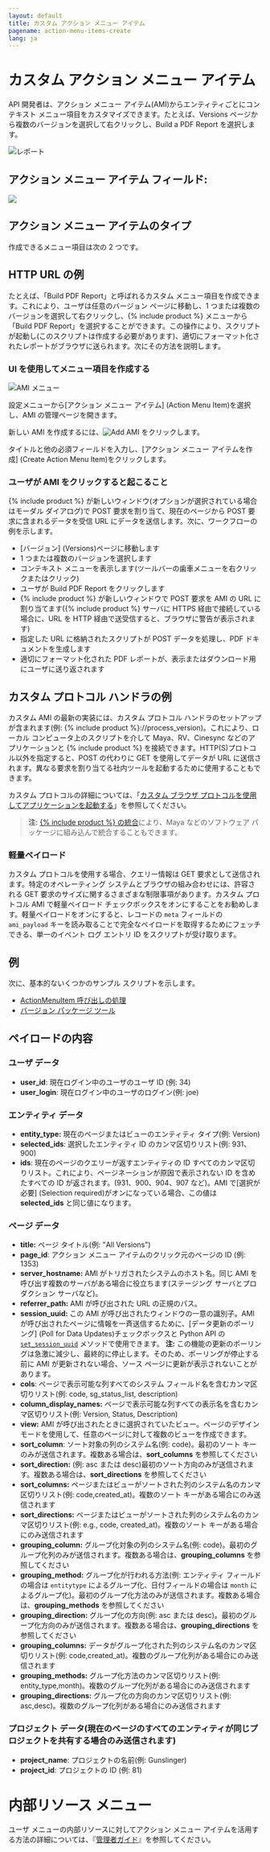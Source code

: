 ```yaml
---
layout: default
title: カスタム アクション メニュー アイテム
pagename: action-menu-items-create
lang: ja
---
```


# カスタム アクション メニュー アイテム

API 開発者は、アクション メニュー アイテム(AMI)からエンティティごとにコンテキスト メニュー項目をカスタマイズできます。たとえば、Versions ページから複数のバージョンを選択して右クリックし、Build a PDF Report を選択します。

![レポート](/images/dv-custom-amis-01-report-01.png)

## アクション メニュー アイテム フィールド:

<img style="max-width:100%" src="//cdn.thinglink.me/api/image/1013853495020748801/1024/10/scaletowidth#tl-1013853495020748801;" class="alwaysThinglink"/><script async charset="utf-8" src="//cdn.thinglink.me/jse/embed.js"></script>

## アクション メニュー アイテムのタイプ

作成できるメニュー項目は次の 2 つです。

## HTTP URL の例

たとえば、「Build PDF Report」と呼ばれるカスタム メニュー項目を作成できます。これにより、ユーザは任意のバージョン ページに移動し、1 つまたは複数のバージョンを選択して右クリックし、{% include product %} メニューから「Build PDF Report」を選択することができます。この操作により、スクリプトが起動し(このスクリプトは作成する必要があります)、適切にフォーマット化されたレポートがブラウザに送られます。次にその方法を説明します。

### UI を使用してメニュー項目を作成する

![AMI メニュー](./images/dv-custom-amis-04-ami-menu-03.png)


設定メニューから[アクション メニュー アイテム] (Action Menu Item)を選択し、AMI の管理ページを開きます。

新しい AMI を作成するには、![Add AMI](./images/dv-custom-amis-05-add-ami-04.png) をクリックします。

タイトルと他の必須フィールドを入力し、[アクション メニュー アイテムを作成] (Create Action Menu Item)をクリックします。

### ユーザが AMI をクリックすると起こること

{% include product %} が新しいウィンドウ(オプションが選択されている場合はモーダル ダイアログ)で POST 要求を割り当て、現在のページから POST 要求に含まれるデータを受信 URL にデータを送信します。次に、ワークフローの例を示します。

* [バージョン] (Versions)ページに移動します
* 1 つまたは複数のバージョンを選択します
* コンテキスト メニューを表示します(ツールバーの歯車メニューを右クリックまたはクリック)
* ユーザが Build PDF Report をクリックします
* {% include product %} が新しいウィンドウで POST 要求を AMI の URL に割り当てます({% include product %} サーバに HTTPS 経由で接続している場合に、URL を HTTP 経由で送受信すると、ブラウザに警告が表示されます)
* 指定した URL に格納されたスクリプトが POST データを処理し、PDF ドキュメントを生成します
* 適切にフォーマット化された PDF レポートが、表示またはダウンロード用にユーザに送り返されます

## カスタム プロトコル ハンドラの例

カスタム AMI の最新の実装には、カスタム プロトコル ハンドラのセットアップが含まれます(例: {% include product %}://process_version)。これにより、ローカル コンピュータ上のスクリプトを介して Maya、RV、Cinesync などのアプリケーションと {% include product %} を接続できます。HTTP(S)プロトコル以外を指定すると、POST の代わりに GET を使用してデータが URL に送信されます。異なる要求を割り当てる社内ツールを起動するために使用することもできます。

カスタム プロトコルの詳細については、「[カスタム ブラウザ プロトコルを使用してアプリケーションを起動する](https://developer.shotgridsoftware.com/ja/67695b40/)」を参照してください。

> **注:** [{% include product %} の統合](https://developer.shotgridsoftware.com/ja/d587be80/)により、Maya などのソフトウェア パッケージに組み込んで統合することもできます。
### 軽量ペイロード

カスタム プロトコルを使用する場合、クエリー情報は GET 要求として送信されます。特定のオペレーティング システムとブラウザの組み合わせには、許容される GET 要求のサイズに関するさまざまな制限事項があります。カスタム プロトコル AMI で軽量ペイロード チェックボックスをオンにすることをお勧めします。軽量ペイロードをオンにすると、レコードの `meta` フィールドの `ami_payload` キーを読み取ることで完全なペイロードを取得するためにフェッチできる、単一のイベント ログ エントリ ID をスクリプトが受け取ります。

## 例

次に、基本的ないくつかのサンプル スクリプトを示します。

* [ActionMenuItem 呼び出しの処理](http://developer.shotgridsoftware.com/python-api/cookbook/examples/ami_handler.html)
* [バージョン パッケージ ツール](http://developer.shotgridsoftware.com/python-api/cookbook/examples/ami_version_packager.html)

## ペイロードの内容

### ユーザ データ

* **user_id**: 現在ログイン中のユーザのユーザ ID (例: 34)
* **user_login**: 現在ログイン中のユーザのログイン(例: joe)

### エンティティ データ

* **entity_type:** 現在のページまたはビューのエンティティ タイプ(例: Version)
* **selected_ids**: 選択したエンティティ ID のカンマ区切りリスト(例: 931、900)
* **ids**: 現在のページのクエリーが返すエンティティの ID すべてのカンマ区切りリスト。これにより、ページネーションが原因で表示されない ID を含めたすべての ID が返されます。(931、900、904、907 など)。AMI で[選択が必要] (Selection required)がオンになっている場合、この値は **selected_ids** と同じ値になります。

### ページ データ

* **title:** ページ タイトル(例: "All Versions")
* **page_id**: アクション メニュー アイテムのクリック元のページの ID (例: 1353)
* **server_hostname:** AMI がトリガされたシステムのホスト名。同じ AMI を呼び出す複数のサーバがある場合に役立ちます(ステージング サーバとプロダクション サーバなど)。
* **referrer_path:** AMI が呼び出された URL の正規のパス。
* **session_uuid:** この AMI が呼び出されたウィンドウの一意の識別子。AMI が呼び出されたページに情報を一斉送信するために、[データ更新のポーリング] (Poll for Data Updates)チェックボックスと Python API の [`set_session_uuid`](http://developer.shotgridsoftware.com/python-api/reference.html?highlight=session_uuid#shotgun_api3.shotgun.Shotgun.set_session_uuid) メソッドで使用できます。 **注:** この機能の更新のポーリングは急激に減少し、最終的に停止します。そのため、ポーリングが停止する前に AMI が更新されない場合、ソース ページに更新が表示されないことがあります。
* **cols**: ページで表示可能な列すべてのシステム フィールド名を含むカンマ区切りリスト(例: code, sg_status_list, description)
* **column_display_names:** ページで表示可能な列すべての表示名を含むカンマ区切りリスト(例: Version, Status, Description)
* **view:** AMI が呼び出されたときに選択されていたビュー。ページのデザイン モードを使用して、任意のページに対して複数のビューを作成できます。
* **sort_column**: ソート対象の列のシステム名(例: code)。最初のソート キーのみが送信されます。複数ある場合は、**sort_columns** を参照してください
* **sort_direction:** (例: asc または desc)最初のソート方向のみが送信されます。複数ある場合は、**sort_directions** を参照してください
* **sort_columns:** ページまたはビューがソートされた列のシステム名のカンマ区切りリスト(例: code,created_at)。複数のソート キーがある場合にのみ送信されます
* **sort_directions:** ページまたはビューがソートされた列のシステム名のカンマ区切りリスト(例: e.g., code, created_at)。複数のソート キーがある場合にのみ送信されます
* **grouping_column:** グループ化対象の列のシステム名(例: code)。最初のグループ化列のみが送信されます。複数ある場合は、**grouping_columns** を参照してください
* **grouping_method:** グループ化が行われる方法(例: エンティティ フィールドの場合は `entitytype` によるグループ化、日付フィールドの場合は `month` によるグループ化)。最初のグループ化方法のみが送信されます。複数ある場合は、**grouping_methods** を参照してください
* **grouping_direction:** グループ化の方向(例: asc または desc)。最初のグループ化方向のみが送信されます。複数ある場合は、**grouping_directions** を参照してください
* **grouping_columns:** データがグループ化された列のシステム名のカンマ区切りリスト(例: code,created_at)。複数のグループ化列がある場合にのみ送信されます
* **grouping_methods:** グループ化方法のカンマ区切りリスト(例: entity_type,month)。複数のグループ化列がある場合にのみ送信されます
* **grouping_directions:** グループ化の方向のカンマ区切りリスト(例: asc,desc)。複数のグループ化列がある場合にのみ送信されます

### プロジェクト データ(現在のページのすべてのエンティティが同じプロジェクトを共有する場合のみ送信されます)

* **project_name**: プロジェクトの名前(例: Gunslinger)
* **project_id**: プロジェクトの ID (例: 81)

# 内部リソース メニュー

ユーザ メニューの内部リソースに対してアクション メニュー アイテムを活用する方法の詳細については、『[管理者ガイド](https://help.autodesk.com/view/SGSUB/JPN/?guid=SG_Administrator_ar_display_options_ar_user_menu_customization_html)』を参照してください。